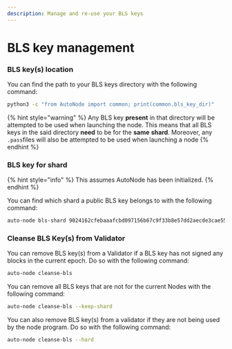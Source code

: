 ```yaml
---
description: Manage and re-use your BLS keys
---
```


# BLS key management

### BLS key\(s\) location

You can find the path to your BLS keys directory with the following command:

```bash
python3 -c "from AutoNode import common; print(common.bls_key_dir)"
```

{% hint style="warning" %}
Any BLS key **present** in that directory will be attempted to be used when launching the node. This means that all BLS keys in the said directory **need** to be for the **same** **shard**. Moreover, any `.pass`files will also be attempted to be used when launching a node
{% endhint %}

### BLS key for shard

{% hint style="info" %}
This assumes AutoNode has been initialized.
{% endhint %}

You can find which shard a public BLS key belongs to with the following command:

```bash
auto-node bls-shard 9024162cfebaaafcbd097156b67c9f33b8e57dd2aecde3cae55524692c9e0d60467ead669ede298a9aa8a51a1a30f787
```

### Cleanse BLS Key\(s\) from Validator

You can remove BLS key\(s\) from a Validator if a BLS key has not signed any blocks in the current epoch. Do so with the following command:

```bash
auto-node cleanse-bls
```

You can remove all BLS keys that are not for the current Nodes with the following command:

```bash
auto-node cleanse-bls --keep-shard
```

You can also remove BLS key\(s\) from a validator if they are not being used by the node program. Do so with the following command:

```bash
auto-node cleanse-bls --hard
```

  


